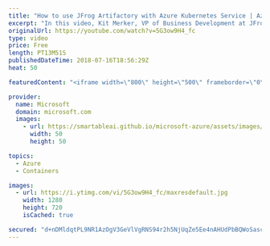 ```yaml
---
title: "How to use JFrog Artifactory with Azure Kubernetes Service | Azure Friday"
excerpt: "In this video, Kit Merker, VP of Business Development at JFrog, shows how you can easily build and release software using popular DevOps tools including Git, Jenkins, Artifactory, and Azure Kubernetes Service (AKS).   JFrog Artifactory is a universal package management binary repository that enables"
originalUrl: https://youtube.com/watch?v=5G3ow9H4_fc
type: video
price: Free
length: PT13M51S
publishedDateTime: 2018-07-16T18:56:29Z
heat: 50

featuredContent: "<iframe width=\"800\" height=\"500\" frameborder=\"0\" src=\"https://www.youtube.com/embed/5G3ow9H4_fc\" allow=\"accelerometer; autoplay; encrypted-media; gyroscope; picture-in-picture\" allowfullscreen></iframe>"

provider:
  name: Microsoft
  domain: microsoft.com
  images:
    - url: https://smartableai.github.io/microsoft-azure/assets/images/organizations/microsoft.com-50x50.jpg
      width: 50
      height: 50

topics:
  - Azure
  - Containers

images:
  - url: https://i.ytimg.com/vi/5G3ow9H4_fc/maxresdefault.jpg
    width: 1280
    height: 720
    isCached: true

secured: "d+nDMldqtPL9NR1AzOgV3GeVlVgRNS94r2h5NjUqZe5Ee4nAHUdPbBQWoSascXyGWHK+MkPg5LsimxCsnHeDV/JSHiCf2eoK2VKjGv/X9Dak2lwvNOAWlIRUHSjxyFmPGEn3Gd44eOwThYqrSVQO2Ws3WYng/Xd3m5MTBAENu7M5O5pDc/H2CT9HPCM81BuknrgPNkOSKtUOo1j/E1IX9jbiPOSFEpvqHFnacC+C8oIc6GDmh+dODByBHL1UE3s3kJaBq7ZA6dtyiDJA/iRZ/d/rI0asx3XBXPYGmvN5p4ZOFkcMr7vo8H+7tGTxJ7Mt2Kb/4YwXHrZV46Yd40qn1zoM1qkY79Pal37cpNFbjKS+moMl8DOkxg2wOLeopm70m+tCTt8CV9HnyamXnINGfdgy7PY2PpG35BNU3UZLrOA=;9ibszDprwcIEZPLU1Pej+g=="
---
```


